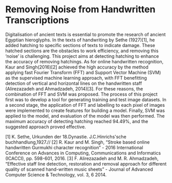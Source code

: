 # Removing Noise from Handwritten Transcriptions

Digitalisation of ancient texts is essential to promote the research of ancient Egyptian hieroglyphs. In the texts of handwriting by Sethe (1927)[1], he added hatching to specific sections of texts to indicate damage. These hatched sections are the obstacles to work efficiency, and removing this ‘noise’ is challenging. This project aims at detecting hatching to enhance the accuracy of removing hatchings. As for online handwritten recognition, Kaur and Singh(2016)[2] achieved the high accuracy by the method applying fast Fourier Transform (FFT) and Support Vector Machine (SVM) as the supervised machine learning approach, with FFT benefitting detection of vertical and horizontal lines on the handwritten staff (Alirezazadeh and Ahmadzadeh, 2014)[3]. For these reasons, the combination of FFT and SVM was proposed. The process of this project first was to develop a tool for generating training and test image datasets. In a second stage, the application of FFT and labelling to each pixel of images were implemented to create features for building a model. Finally, SVM was applied to the model, and evaluation of the model was then performed. The maximum accuracy of detecting hatching reached 94.49%, and the suggested approach proved effective. 

[1] K. Sethe, Urkunden der 18.Dynastie. J.C.Hinrichs'sche buchhandlung,1927.//
[2] R. Kaur and M. Singh, “Stroke based online handwritten Gurmukhi character recognition” - 2016 International Conference on Advances in Computing, Communications and Informatics (ICACCI), pp. 598-601, 2016.
[3] F. Alirezazadeh and M. R. Ahmadzadeh, “Effective staff line detection, restoration and removal approach for different quality of scanned hand-written music sheets” - Journal of Advanced Computer Science & Technology, vol. 3, 6 2014.

